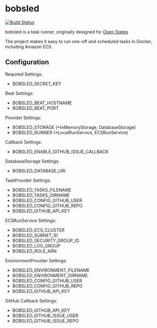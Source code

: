 # bobsled

[![Build Status](https://travis-ci.com/stateautomata/bobsled.svg?branch=master)](https://travis-ci.com/stateautomata/bobsled)

bobsled is a task runner, originally designed for [Open States](https://openstates.org)

The project makes it easy to run one-off and scheduled tasks in Docker, including Amazon ECS.

## Configuration

Required Settings:

- BOBSLED_SECRET_KEY

Beat Settings:

- BOBSLED_BEAT_HOSTNAME
- BOBSLED_BEAT_PORT

Provider Settings:

- BOBSLED_STORAGE (\*InMemoryStorage, DatabaseStorage)
- BOBSLED_RUNNER (\*LocalRunService, ECSRunService)

Callback Settings:

- BOBSLED_ENABLE_GITHUB_ISSUE_CALLBACK

DatabaseStorage Settings:

- BOBSLED_DATABASE_URI

TaskProvider Settings:

- BOBSLED_TASKS_FILENAME
- BOBSLED_TASKS_DIRNAME
- BOBSLED_CONFIG_GITHUB_USER
- BOBSLED_CONFIG_GITHUB_REPO
- BOBSLED_GITHUB_API_KEY

ECSRunService Settings:

- BOBSLED_ECS_CLUSTER
- BOBSLED_SUBNET_ID
- BOBSLED_SECURITY_GROUP_ID
- BOBSLED_LOG_GROUP
- BOBSLED_ROLE_ARN

EnvironmentProvider Settings:

- BOBSLED_ENVIRONMENT_FILENAME
- BOBSLED_ENVIRONMENT_DIRNAME
- BOBSLED_CONFIG_GITHUB_USER
- BOBSLED_CONFIG_GITHUB_REPO
- BOBSLED_GITHUB_API_KEY

GitHub Callback Settings:

- BOBSLED_GITHUB_API_KEY
- BOBSLED_GITHUB_ISSUE_USER
- BOBSLED_GITHUB_ISSUE_REPO

